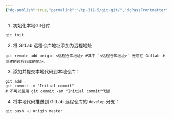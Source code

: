 ```yaml
---
{"dg-publish":true,"permalink":"/tp-311-5/git-git/","dgPassFrontmatter":true,"created":"2023-07-11T16:10:44.242+08:00","updated":"2024-06-01T10:50:27.490+08:00"}
---
```


1. 初始化本地Git仓库
```shell
git init
```
2. 将 GitLab 远程仓库地址添加为远程地址
```shell
git remote add origin <远程仓库地址> #其中 `<远程仓库地址>` 是您在 GitLab 上创建的远程仓库的地址。
```
3. 添加并提交本地代码到本地仓库：
```shell
git add .
git commit -m "Initial commit"
# 不可以使用 git commit -am "Initial commit"代替
```
4. 将本地代码推送到 GitLab 远程仓库的 `develop` 分支：
```shell
git push -u origin master
```